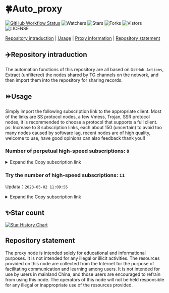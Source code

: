 # 🍀Auto_proxy
[![GitHub Workflow Status](https://img.shields.io/github/actions/workflow/status/w1770946466/Auto_proxy/main.yml?branch=main)](https://github.com/w1770946466/Auto_proxy/actions/workflows/main.yml?branch=main) 
![Watchers](https://img.shields.io/github/watchers/w1770946466/Auto_proxy) ![Stars](https://img.shields.io/github/stars/w1770946466/Auto_proxy) ![Forks](https://img.shields.io/github/forks/w1770946466/Auto_proxy) ![Vistors](https://visitor-badge.laobi.icu/badge?page_id=w1770946466.Auto_proxy) ![LICENSE](https://img.shields.io/badge/license-CC%20BY--SA%204.0-green.svg)

[Repository intraduction](https://github.com/w1770946466/Auto_proxy#Repositoryintraduction) | [Usage](https://github.com/w1770946466/Auto_proxy#Usage) | [Proxy information](https://github.com/w1770946466/Auto_proxy#Proxyinformation) | [Repository statement](https://github.com/w1770946466/Auto_proxy#Repositorystatement)

## ✈️Repository intraduction
The automation functions of this repository are all based on `GitHub Actions`,
Extract (unfiltered) the nodes shared by TG channels on the network, and then import them into the repository for sharing records.

## ⏩Usage
Simply import the following subscription link to the appropriate client. Most of the links are SS protocol nodes, a few Vmess, Trojan, SSR protocol nodes, it is recommended to choose a protocol that supports a full client.
ps: Increase to 8 subscription links, each about 150 (uncertain) to avoid too many nodes caused by software lag, recent nodes are of high quality, welcome to use, have good opinions can also feedback thank you!!

### Number of perpetual high-speed subscriptions: `8`

<details>
  <summary>Expand the Copy subscription link</summary>

  
- [Multiprotocol Base64 encoding](https://raw.githubusercontent.com/w1770946466/Auto_proxy/main/Long_term_subscription1)
`https://raw.githubusercontent.com/w1770946466/Auto_proxy/main/Long_term_subscription_num`
`Total number of merge nodes: 753`

- [Multiprotocol Base64 encoding](https://raw.githubusercontent.com/w1770946466/Auto_proxy/main/Long_term_subscription1)
`https://raw.githubusercontent.com/w1770946466/Auto_proxy/main/Long_term_subscription1`
`Total number of merge nodes: 95`

- [Multiprotocol Base64 encoding](https://raw.githubusercontent.com/w1770946466/Auto_proxy/main/Long_term_subscription2)
`https://raw.githubusercontent.com/w1770946466/Auto_proxy/main/Long_term_subscription2`
`Total number of merge nodes: 95`

- [Multiprotocol Base64 encoding](https://raw.githubusercontent.com/w1770946466/Auto_proxy/main/Long_term_subscription3)
`https://raw.githubusercontent.com/w1770946466/Auto_proxy/main/Long_term_subscription3`
`Total number of merge nodes: 95`

- [Multiprotocol Base64 encoding](https://raw.githubusercontent.com/w1770946466/Auto_proxy/main/Long_term_subscription4)
`https://raw.githubusercontent.com/w1770946466/Auto_proxy/main/Long_term_subscription4`
`Total number of merge nodes: 95`

- [Multiprotocol Base64 encoding](https://raw.githubusercontent.com/w1770946466/Auto_proxy/main/Long_term_subscription5)
`https://raw.githubusercontent.com/w1770946466/Auto_proxy/main/Long_term_subscription5`
`Total number of merge nodes: 95`

- [Multiprotocol Base64 encoding](https://raw.githubusercontent.com/w1770946466/Auto_proxy/main/Long_term_subscription6)
`https://raw.githubusercontent.com/w1770946466/Auto_proxy/main/Long_term_subscription6`
`Total number of merge nodes: 95`

- [Multiprotocol Base64 encoding](https://raw.githubusercontent.com/w1770946466/Auto_proxy/main/Long_term_subscription7)
`https://raw.githubusercontent.com/w1770946466/Auto_proxy/main/Long_term_subscription7`
`Total number of merge nodes: 95`

- [Multiprotocol Base64 encoding](https://raw.githubusercontent.com/w1770946466/Auto_proxy/main/Long_term_subscription8)
`https://raw.githubusercontent.com/w1770946466/Auto_proxy/main/Long_term_subscription8`
`Total number of merge nodes: 88`

- [Clash subscription](https://raw.githubusercontent.com/w1770946466/Auto_proxy/main/Long_term_subscription2.yaml)
`https://raw.githubusercontent.com/w1770946466/Auto_proxy/main/Long_term_subscription1.yaml`


- [Clash subscription](https://raw.githubusercontent.com/w1770946466/Auto_proxy/main/Long_term_subscription2.yaml)
`https://raw.githubusercontent.com/w1770946466/Auto_proxy/main/Long_term_subscription2.yaml`


- [Clash subscription](https://raw.githubusercontent.com/w1770946466/Auto_proxy/main/Long_term_subscription3.yaml)
`https://raw.githubusercontent.com/w1770946466/Auto_proxy/main/Long_term_subscription3.yaml`
  
</details>

### Try the number of high-speed subscriptions: `11`
Updata：`2023-05-02 11:09:55`


<details>
  <summary>Expand the Copy subscription link</summary>  


















































































































































































































































































































































































































































































































































































































































































































































































































































































































































































































































































































































































































































































































































































































































































































































































































































































































































































































































































































































































































































































































































































































































































































































































































































































































































































































































































































































































































































































































































































































































































































































































































































































































































































































































































































































































































































































































































































































































































































































































































































































































































































































































































































































































































































































































































































































































































































































































































































































































































































































































































































































































































































































































































































































































































































































































































































































































































































































































































































































































































































































































































































































































































































































































































































































































































































































































































































































































































































































































































































































































































































































































































































































































































































































































































































































































































































































































































































































































































































































































































































































































































































































































































































































































































































































































































































































































































































































































































































































































































































































































































































































































































































































































































































































































































































































































































































































































































>Trial subscription：
`https://xunfan.co/api/v1/client/subscribe?token=90b75a6efc841f62af37dd5756f85763`




>Trial subscription：
`http://v.vuex.eu.org/api/v1/client/subscribe?token=cfef0eedeb3929bb839f5e84e6e0cdb8`




>Trial subscription：
`https://fastestcloud.xyz/api/v1/client/subscribe?token=538f7bf9b7c2c22134692e7d37b8a1af`




>Trial subscription：
`https://oss.v2rayse.com/proxies/data/2023-05-02/qc8PLmK.txt`




>Trial subscription：
`https://fly10086.top/api/v1/client/subscribe?token=63d75b3f3545617a6acb742251b4f3b3`




>Trial subscription：
`https://xn--4gqu8thxjfje.com/api/v1/client/subscribe?token=f7ad610c6a30eae6704c0ac5f5d16c0a`




>Trial subscription：
`https://xunfan.co/api/v1/client/subscribe?token=1972a3a09aef86dc29c0969e4e840055`




>Trial subscription：
`https://xiaolan.vip/api/v1/client/subscribe?token=b40b4c48ea6f52926279e88f90858de4`




>Trial subscription：
`https://www.ckcloud.xyz/api/v1/client/subscribe?token=0c530d7c2e2321c6031b308be0dd9ad7`




>Trial subscription：
`https://lemontea.shop/api/v1/client/subscribe?token=604c96e3aca86bee1595adb55ef9ebd1`




>Trial subscription：
`https://xn--rhty98cjxd.xyz/api/v1/client/subscribe?token=3dfd400f76b4bcf1a98b81950604f2e1`



</details>

## ✨Star count
[![Star History Chart](https://api.star-history.com/svg?repos=w1770946466/Auto_proxy&type=Date)](https://star-history.com/#w1770946466/Auto_proxy&Date)



## Repository statement
The proxy node is intended solely for educational and informational purposes. It is not intended for any illegal or illicit activities. The resources provided on this node are collected from the Internet for the purpose of facilitating communication and learning among users. It is not intended for use by users in mainland China, and those users are encouraged to refrain from using this node. The operators of this node will not be held responsible for any illegal or inappropriate use of the resources provided.
